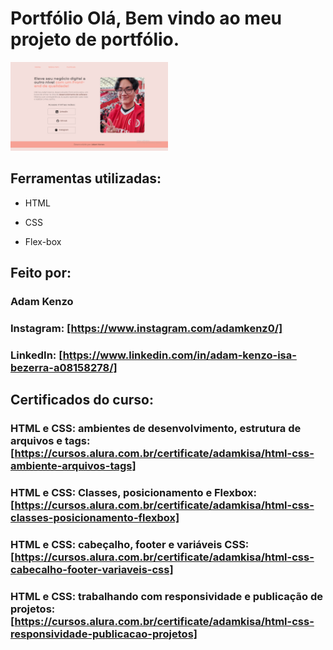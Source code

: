 # Portfólio Olá, Bem vindo ao meu projeto de portfólio.

<img src="./assets/2023-07-28 (1).png" alt="imagem portfolio" width="50%">

## Ferramentas utilizadas:

* HTML

* CSS

* Flex-box

## Feito por:

### Adam Kenzo

### Instagram: [https://www.instagram.com/adamkenz0/]

### LinkedIn: [https://www.linkedin.com/in/adam-kenzo-isa-bezerra-a08158278/]

## Certificados do curso:

### HTML e CSS: ambientes de desenvolvimento, estrutura de arquivos e tags: [https://cursos.alura.com.br/certificate/adamkisa/html-css-ambiente-arquivos-tags]

### HTML e CSS: Classes, posicionamento e Flexbox: [https://cursos.alura.com.br/certificate/adamkisa/html-css-classes-posicionamento-flexbox]

### HTML e CSS: cabeçalho, footer e variáveis CSS: [https://cursos.alura.com.br/certificate/adamkisa/html-css-cabecalho-footer-variaveis-css]

### HTML e CSS: trabalhando com responsividade e publicação de projetos: [https://cursos.alura.com.br/certificate/adamkisa/html-css-responsividade-publicacao-projetos]